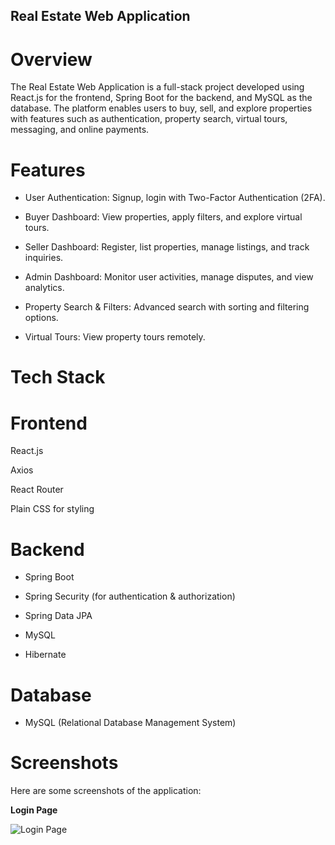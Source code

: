 ## Real Estate Web Application

# Overview

The Real Estate Web Application is a full-stack project developed using React.js for the frontend, Spring Boot for the backend, and MySQL as the database. 
The platform enables users to buy, sell, and explore properties with features such as authentication, property search, virtual tours, messaging, and online payments.

# Features

- User Authentication: Signup, login with Two-Factor Authentication (2FA).

- Buyer Dashboard: View properties, apply filters, and explore virtual tours.

- Seller Dashboard: Register, list properties, manage listings, and track inquiries.

- Admin Dashboard: Monitor user activities, manage disputes, and view analytics.

- Property Search & Filters: Advanced search with sorting and filtering options.

- Virtual Tours: View property tours remotely.


# Tech Stack

# Frontend

React.js

Axios

React Router

Plain CSS for styling

# Backend

- Spring Boot

- Spring Security (for authentication & authorization)

- Spring Data JPA

- MySQL

- Hibernate

# Database

- MySQL (Relational Database Management System)

# Screenshots

Here are some screenshots of the application:

**Login Page**

![Login Page](https://github.com/user-attachments/assets/bf268140-4d24-4480-a6cc-588b23a99231)

